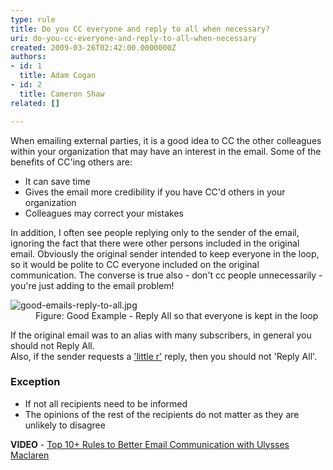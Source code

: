 ```yaml
---
type: rule
title: Do you CC everyone and reply to all when necessary?
uri: do-you-cc-everyone-and-reply-to-all-when-necessary
created: 2009-03-26T02:42:00.0000000Z
authors:
- id: 1
  title: Adam Cogan
- id: 2
  title: Cameron Shaw
related: []

---
```




<span class='intro'> 
  <p>When emailing external parties, it is a good idea to CC the other colleagues within your organization that may have an interest in the email. Some of the benefits of CC'ing others are&#58;<br></p>
<ul>
    <li>It can save time</li>
    <li>Gives the email more credibility if you have CC'd others in your organization</li>
    <li>Colleagues may correct your mistakes</li>
</ul>
 </span>

<p>In addition, I often see people replying only to the sender of the email, ignoring the fact that there were other persons included in the original email. Obviously the original sender intended to keep everyone in the loop, so it would be polite to CC everyone included on the original communication. The converse is true also - don't cc people unnecessarily - you're just adding to the email problem!</p><dl class="goodImage"><dt><img src="/PublishingImages/good-emails-reply-to-all.jpg" alt="good-emails-reply-to-all.jpg" /></dt><dd>Figure&#58;&#160;Good Example - Reply All so that everyone is kept in the loop</dd></dl><p>If the original email was to an alias with many subscribers, in general you should not Reply All. 
   <br>Also, if the sender requests a 
   <a href="http&#58;//www.ssw.com.au/ssw/Redirect/Netlingo.htm">'little r'</a> reply, then you should not 'Reply All'.​<br></p><h3>Exception</h3><ul><li>If not all recipients need to be informed</li><li>The opinions of the rest of the recipients do not matter as they are unlikely to disagree</li></ul><p>
   <strong>VIDEO</strong>&#160;-&#160;<a href="https&#58;//www.youtube.com/watch?v=LAqRokqq4jI">Top 10+&#160;Rules to Better Email Communication with Ulysses Maclaren</a> ​<br></p>


